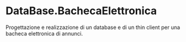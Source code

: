 # DataBase.BachecaElettronica
Progettazione e realizzazione di un database e di un thin client per una bacheca elettronica di annunci.
